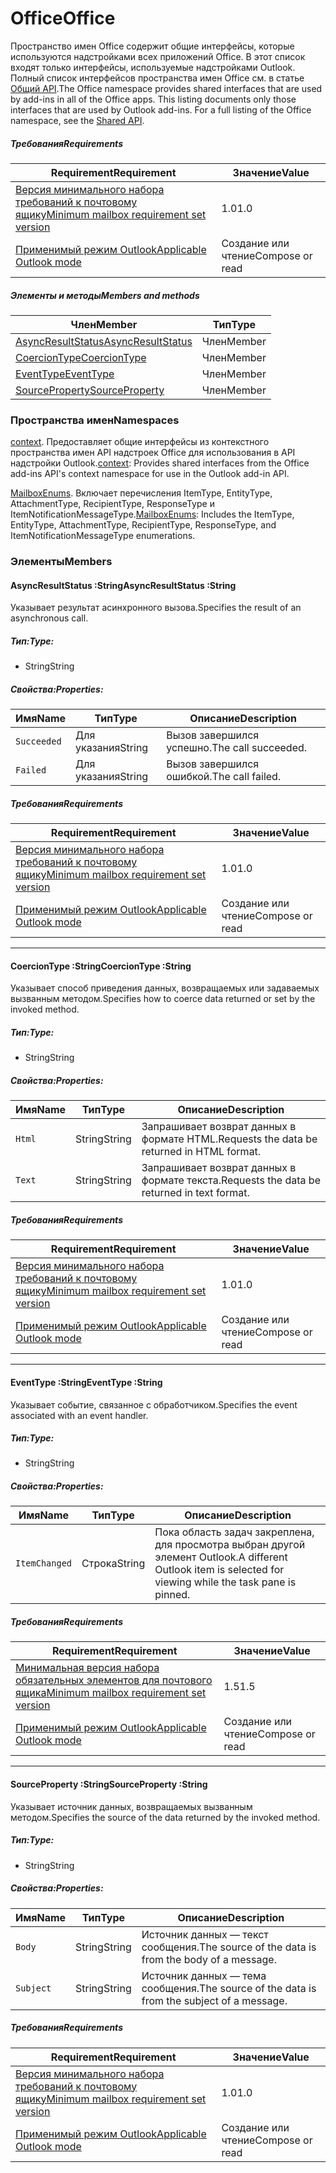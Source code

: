 # <a name="office"></a><span data-ttu-id="1261e-101">Office</span><span class="sxs-lookup"><span data-stu-id="1261e-101">Office</span></span>

<span data-ttu-id="1261e-p101">Пространство имен Office содержит общие интерфейсы, которые используются надстройками всех приложений Office. В этот список входят только интерфейсы, используемые надстройками Outlook. Полный список интерфейсов пространства имен Office см. в статье [Общий API](/javascript/api/office).</span><span class="sxs-lookup"><span data-stu-id="1261e-p101">The Office namespace provides shared interfaces that are used by add-ins in all of the Office apps. This listing documents only those interfaces that are used by Outlook add-ins. For a full listing of the Office namespace, see the [Shared API](/javascript/api/office).</span></span>

##### <a name="requirements"></a><span data-ttu-id="1261e-104">Требования</span><span class="sxs-lookup"><span data-stu-id="1261e-104">Requirements</span></span>

|<span data-ttu-id="1261e-105">Requirement</span><span class="sxs-lookup"><span data-stu-id="1261e-105">Requirement</span></span>| <span data-ttu-id="1261e-106">Значение</span><span class="sxs-lookup"><span data-stu-id="1261e-106">Value</span></span>|
|---|---|
|[<span data-ttu-id="1261e-107">Версия минимального набора требований к почтовому ящику</span><span class="sxs-lookup"><span data-stu-id="1261e-107">Minimum mailbox requirement set version</span></span>](/office/dev/add-ins/reference/requirement-sets/outlook-api-requirement-sets)| <span data-ttu-id="1261e-108">1.0</span><span class="sxs-lookup"><span data-stu-id="1261e-108">1.0</span></span>|
|[<span data-ttu-id="1261e-109">Применимый режим Outlook</span><span class="sxs-lookup"><span data-stu-id="1261e-109">Applicable Outlook mode</span></span>](https://docs.microsoft.com/outlook/add-ins/#extension-points)| <span data-ttu-id="1261e-110">Создание или чтение</span><span class="sxs-lookup"><span data-stu-id="1261e-110">Compose or read</span></span>|

##### <a name="members-and-methods"></a><span data-ttu-id="1261e-111">Элементы и методы</span><span class="sxs-lookup"><span data-stu-id="1261e-111">Members and methods</span></span>

| <span data-ttu-id="1261e-112">Член</span><span class="sxs-lookup"><span data-stu-id="1261e-112">Member</span></span> | <span data-ttu-id="1261e-113">Тип</span><span class="sxs-lookup"><span data-stu-id="1261e-113">Type</span></span> |
|--------|------|
| [<span data-ttu-id="1261e-114">AsyncResultStatus</span><span class="sxs-lookup"><span data-stu-id="1261e-114">AsyncResultStatus</span></span>](#asyncresultstatus-string) | <span data-ttu-id="1261e-115">Член</span><span class="sxs-lookup"><span data-stu-id="1261e-115">Member</span></span> |
| [<span data-ttu-id="1261e-116">CoercionType</span><span class="sxs-lookup"><span data-stu-id="1261e-116">CoercionType</span></span>](#coerciontype-string) | <span data-ttu-id="1261e-117">Член</span><span class="sxs-lookup"><span data-stu-id="1261e-117">Member</span></span> |
| [<span data-ttu-id="1261e-118">EventType</span><span class="sxs-lookup"><span data-stu-id="1261e-118">EventType</span></span>](#eventtype-string) | <span data-ttu-id="1261e-119">Член</span><span class="sxs-lookup"><span data-stu-id="1261e-119">Member</span></span> |
| [<span data-ttu-id="1261e-120">SourceProperty</span><span class="sxs-lookup"><span data-stu-id="1261e-120">SourceProperty</span></span>](#sourceproperty-string) | <span data-ttu-id="1261e-121">Член</span><span class="sxs-lookup"><span data-stu-id="1261e-121">Member</span></span> |

### <a name="namespaces"></a><span data-ttu-id="1261e-122">Пространства имен</span><span class="sxs-lookup"><span data-stu-id="1261e-122">Namespaces</span></span>

<span data-ttu-id="1261e-123">[context](office.context.md). Предоставляет общие интерфейсы из контекстного пространства имен API надстроек Office для использования в API надстройки Outlook.</span><span class="sxs-lookup"><span data-stu-id="1261e-123">[context](office.context.md): Provides shared interfaces from the Office add-ins API's context namespace for use in the Outlook add-in API.</span></span>

<span data-ttu-id="1261e-124">[MailboxEnums](/javascript/api/outlook/office.mailboxenums.attachmenttype). Включает перечисления ItemType, EntityType, AttachmentType, RecipientType, ResponseType и ItemNotificationMessageType.</span><span class="sxs-lookup"><span data-stu-id="1261e-124">[MailboxEnums](/javascript/api/outlook/office.mailboxenums.attachmenttype): Includes the ItemType, EntityType, AttachmentType, RecipientType, ResponseType, and ItemNotificationMessageType enumerations.</span></span>

### <a name="members"></a><span data-ttu-id="1261e-125">Элементы</span><span class="sxs-lookup"><span data-stu-id="1261e-125">Members</span></span>

####  <a name="asyncresultstatus-string"></a><span data-ttu-id="1261e-126">AsyncResultStatus :String</span><span class="sxs-lookup"><span data-stu-id="1261e-126">AsyncResultStatus :String</span></span>

<span data-ttu-id="1261e-127">Указывает результат асинхронного вызова.</span><span class="sxs-lookup"><span data-stu-id="1261e-127">Specifies the result of an asynchronous call.</span></span>

##### <a name="type"></a><span data-ttu-id="1261e-128">Тип:</span><span class="sxs-lookup"><span data-stu-id="1261e-128">Type:</span></span>

*   <span data-ttu-id="1261e-129">String</span><span class="sxs-lookup"><span data-stu-id="1261e-129">String</span></span>

##### <a name="properties"></a><span data-ttu-id="1261e-130">Свойства:</span><span class="sxs-lookup"><span data-stu-id="1261e-130">Properties:</span></span>

|<span data-ttu-id="1261e-131">Имя</span><span class="sxs-lookup"><span data-stu-id="1261e-131">Name</span></span>| <span data-ttu-id="1261e-132">Тип</span><span class="sxs-lookup"><span data-stu-id="1261e-132">Type</span></span>| <span data-ttu-id="1261e-133">Описание</span><span class="sxs-lookup"><span data-stu-id="1261e-133">Description</span></span>|
|---|---|---|
|`Succeeded`| <span data-ttu-id="1261e-134">Для указания</span><span class="sxs-lookup"><span data-stu-id="1261e-134">String</span></span>|<span data-ttu-id="1261e-135">Вызов завершился успешно.</span><span class="sxs-lookup"><span data-stu-id="1261e-135">The call succeeded.</span></span>|
|`Failed`| <span data-ttu-id="1261e-136">Для указания</span><span class="sxs-lookup"><span data-stu-id="1261e-136">String</span></span>|<span data-ttu-id="1261e-137">Вызов завершился ошибкой.</span><span class="sxs-lookup"><span data-stu-id="1261e-137">The call failed.</span></span>|

##### <a name="requirements"></a><span data-ttu-id="1261e-138">Требования</span><span class="sxs-lookup"><span data-stu-id="1261e-138">Requirements</span></span>

|<span data-ttu-id="1261e-139">Requirement</span><span class="sxs-lookup"><span data-stu-id="1261e-139">Requirement</span></span>| <span data-ttu-id="1261e-140">Значение</span><span class="sxs-lookup"><span data-stu-id="1261e-140">Value</span></span>|
|---|---|
|[<span data-ttu-id="1261e-141">Версия минимального набора требований к почтовому ящику</span><span class="sxs-lookup"><span data-stu-id="1261e-141">Minimum mailbox requirement set version</span></span>](/office/dev/add-ins/reference/requirement-sets/outlook-api-requirement-sets)| <span data-ttu-id="1261e-142">1.0</span><span class="sxs-lookup"><span data-stu-id="1261e-142">1.0</span></span>|
|[<span data-ttu-id="1261e-143">Применимый режим Outlook</span><span class="sxs-lookup"><span data-stu-id="1261e-143">Applicable Outlook mode</span></span>](https://docs.microsoft.com/outlook/add-ins/#extension-points)| <span data-ttu-id="1261e-144">Создание или чтение</span><span class="sxs-lookup"><span data-stu-id="1261e-144">Compose or read</span></span>|

---

####  <a name="coerciontype-string"></a><span data-ttu-id="1261e-145">CoercionType :String</span><span class="sxs-lookup"><span data-stu-id="1261e-145">CoercionType :String</span></span>

<span data-ttu-id="1261e-146">Указывает способ приведения данных, возвращаемых или задаваемых вызванным методом.</span><span class="sxs-lookup"><span data-stu-id="1261e-146">Specifies how to coerce data returned or set by the invoked method.</span></span>

##### <a name="type"></a><span data-ttu-id="1261e-147">Тип:</span><span class="sxs-lookup"><span data-stu-id="1261e-147">Type:</span></span>

*   <span data-ttu-id="1261e-148">String</span><span class="sxs-lookup"><span data-stu-id="1261e-148">String</span></span>

##### <a name="properties"></a><span data-ttu-id="1261e-149">Свойства:</span><span class="sxs-lookup"><span data-stu-id="1261e-149">Properties:</span></span>

|<span data-ttu-id="1261e-150">Имя</span><span class="sxs-lookup"><span data-stu-id="1261e-150">Name</span></span>| <span data-ttu-id="1261e-151">Тип</span><span class="sxs-lookup"><span data-stu-id="1261e-151">Type</span></span>| <span data-ttu-id="1261e-152">Описание</span><span class="sxs-lookup"><span data-stu-id="1261e-152">Description</span></span>|
|---|---|---|
|`Html`| <span data-ttu-id="1261e-153">String</span><span class="sxs-lookup"><span data-stu-id="1261e-153">String</span></span>|<span data-ttu-id="1261e-154">Запрашивает возврат данных в формате HTML.</span><span class="sxs-lookup"><span data-stu-id="1261e-154">Requests the data be returned in HTML format.</span></span>|
|`Text`| <span data-ttu-id="1261e-155">String</span><span class="sxs-lookup"><span data-stu-id="1261e-155">String</span></span>|<span data-ttu-id="1261e-156">Запрашивает возврат данных в формате текста.</span><span class="sxs-lookup"><span data-stu-id="1261e-156">Requests the data be returned in text format.</span></span>|

##### <a name="requirements"></a><span data-ttu-id="1261e-157">Требования</span><span class="sxs-lookup"><span data-stu-id="1261e-157">Requirements</span></span>

|<span data-ttu-id="1261e-158">Requirement</span><span class="sxs-lookup"><span data-stu-id="1261e-158">Requirement</span></span>| <span data-ttu-id="1261e-159">Значение</span><span class="sxs-lookup"><span data-stu-id="1261e-159">Value</span></span>|
|---|---|
|[<span data-ttu-id="1261e-160">Версия минимального набора требований к почтовому ящику</span><span class="sxs-lookup"><span data-stu-id="1261e-160">Minimum mailbox requirement set version</span></span>](/office/dev/add-ins/reference/requirement-sets/outlook-api-requirement-sets)| <span data-ttu-id="1261e-161">1.0</span><span class="sxs-lookup"><span data-stu-id="1261e-161">1.0</span></span>|
|[<span data-ttu-id="1261e-162">Применимый режим Outlook</span><span class="sxs-lookup"><span data-stu-id="1261e-162">Applicable Outlook mode</span></span>](https://docs.microsoft.com/outlook/add-ins/#extension-points)| <span data-ttu-id="1261e-163">Создание или чтение</span><span class="sxs-lookup"><span data-stu-id="1261e-163">Compose or read</span></span>|

---

####  <a name="eventtype-string"></a><span data-ttu-id="1261e-164">EventType :String</span><span class="sxs-lookup"><span data-stu-id="1261e-164">EventType :String</span></span>

<span data-ttu-id="1261e-165">Указывает событие, связанное с обработчиком.</span><span class="sxs-lookup"><span data-stu-id="1261e-165">Specifies the event associated with an event handler.</span></span>

##### <a name="type"></a><span data-ttu-id="1261e-166">Тип:</span><span class="sxs-lookup"><span data-stu-id="1261e-166">Type:</span></span>

*   <span data-ttu-id="1261e-167">String</span><span class="sxs-lookup"><span data-stu-id="1261e-167">String</span></span>

##### <a name="properties"></a><span data-ttu-id="1261e-168">Свойства:</span><span class="sxs-lookup"><span data-stu-id="1261e-168">Properties:</span></span>

| <span data-ttu-id="1261e-169">Имя</span><span class="sxs-lookup"><span data-stu-id="1261e-169">Name</span></span> | <span data-ttu-id="1261e-170">Тип</span><span class="sxs-lookup"><span data-stu-id="1261e-170">Type</span></span> | <span data-ttu-id="1261e-171">Описание</span><span class="sxs-lookup"><span data-stu-id="1261e-171">Description</span></span> |
|---|---|---|
|`ItemChanged`| <span data-ttu-id="1261e-172">Строка</span><span class="sxs-lookup"><span data-stu-id="1261e-172">String</span></span> | <span data-ttu-id="1261e-173">Пока область задач закреплена, для просмотра выбран другой элемент Outlook.</span><span class="sxs-lookup"><span data-stu-id="1261e-173">A different Outlook item is selected for viewing while the task pane is pinned.</span></span> |

##### <a name="requirements"></a><span data-ttu-id="1261e-174">Требования</span><span class="sxs-lookup"><span data-stu-id="1261e-174">Requirements</span></span>

|<span data-ttu-id="1261e-175">Requirement</span><span class="sxs-lookup"><span data-stu-id="1261e-175">Requirement</span></span>| <span data-ttu-id="1261e-176">Значение</span><span class="sxs-lookup"><span data-stu-id="1261e-176">Value</span></span>|
|---|---|
|[<span data-ttu-id="1261e-177">Минимальная версия набора обязательных элементов для почтового ящика</span><span class="sxs-lookup"><span data-stu-id="1261e-177">Minimum mailbox requirement set version</span></span>](/office/dev/add-ins/reference/requirement-sets/outlook-api-requirement-sets)| <span data-ttu-id="1261e-178">1.5</span><span class="sxs-lookup"><span data-stu-id="1261e-178">1.5</span></span> |
|[<span data-ttu-id="1261e-179">Применимый режим Outlook</span><span class="sxs-lookup"><span data-stu-id="1261e-179">Applicable Outlook mode</span></span>](https://docs.microsoft.com/outlook/add-ins/#extension-points)| <span data-ttu-id="1261e-180">Создание или чтение</span><span class="sxs-lookup"><span data-stu-id="1261e-180">Compose or read</span></span> |

---

####  <a name="sourceproperty-string"></a><span data-ttu-id="1261e-181">SourceProperty :String</span><span class="sxs-lookup"><span data-stu-id="1261e-181">SourceProperty :String</span></span>

<span data-ttu-id="1261e-182">Указывает источник данных, возвращаемых вызванным методом.</span><span class="sxs-lookup"><span data-stu-id="1261e-182">Specifies the source of the data returned by the invoked method.</span></span>

##### <a name="type"></a><span data-ttu-id="1261e-183">Тип:</span><span class="sxs-lookup"><span data-stu-id="1261e-183">Type:</span></span>

*   <span data-ttu-id="1261e-184">String</span><span class="sxs-lookup"><span data-stu-id="1261e-184">String</span></span>

##### <a name="properties"></a><span data-ttu-id="1261e-185">Свойства:</span><span class="sxs-lookup"><span data-stu-id="1261e-185">Properties:</span></span>

|<span data-ttu-id="1261e-186">Имя</span><span class="sxs-lookup"><span data-stu-id="1261e-186">Name</span></span>| <span data-ttu-id="1261e-187">Тип</span><span class="sxs-lookup"><span data-stu-id="1261e-187">Type</span></span>| <span data-ttu-id="1261e-188">Описание</span><span class="sxs-lookup"><span data-stu-id="1261e-188">Description</span></span>|
|---|---|---|
|`Body`| <span data-ttu-id="1261e-189">String</span><span class="sxs-lookup"><span data-stu-id="1261e-189">String</span></span>|<span data-ttu-id="1261e-190">Источник данных — текст сообщения.</span><span class="sxs-lookup"><span data-stu-id="1261e-190">The source of the data is from the body of a message.</span></span>|
|`Subject`| <span data-ttu-id="1261e-191">String</span><span class="sxs-lookup"><span data-stu-id="1261e-191">String</span></span>|<span data-ttu-id="1261e-192">Источник данных — тема сообщения.</span><span class="sxs-lookup"><span data-stu-id="1261e-192">The source of the data is from the subject of a message.</span></span>|

##### <a name="requirements"></a><span data-ttu-id="1261e-193">Требования</span><span class="sxs-lookup"><span data-stu-id="1261e-193">Requirements</span></span>

|<span data-ttu-id="1261e-194">Requirement</span><span class="sxs-lookup"><span data-stu-id="1261e-194">Requirement</span></span>| <span data-ttu-id="1261e-195">Значение</span><span class="sxs-lookup"><span data-stu-id="1261e-195">Value</span></span>|
|---|---|
|[<span data-ttu-id="1261e-196">Версия минимального набора требований к почтовому ящику</span><span class="sxs-lookup"><span data-stu-id="1261e-196">Minimum mailbox requirement set version</span></span>](/office/dev/add-ins/reference/requirement-sets/outlook-api-requirement-sets)| <span data-ttu-id="1261e-197">1.0</span><span class="sxs-lookup"><span data-stu-id="1261e-197">1.0</span></span>|
|[<span data-ttu-id="1261e-198">Применимый режим Outlook</span><span class="sxs-lookup"><span data-stu-id="1261e-198">Applicable Outlook mode</span></span>](https://docs.microsoft.com/outlook/add-ins/#extension-points)| <span data-ttu-id="1261e-199">Создание или чтение</span><span class="sxs-lookup"><span data-stu-id="1261e-199">Compose or read</span></span>|